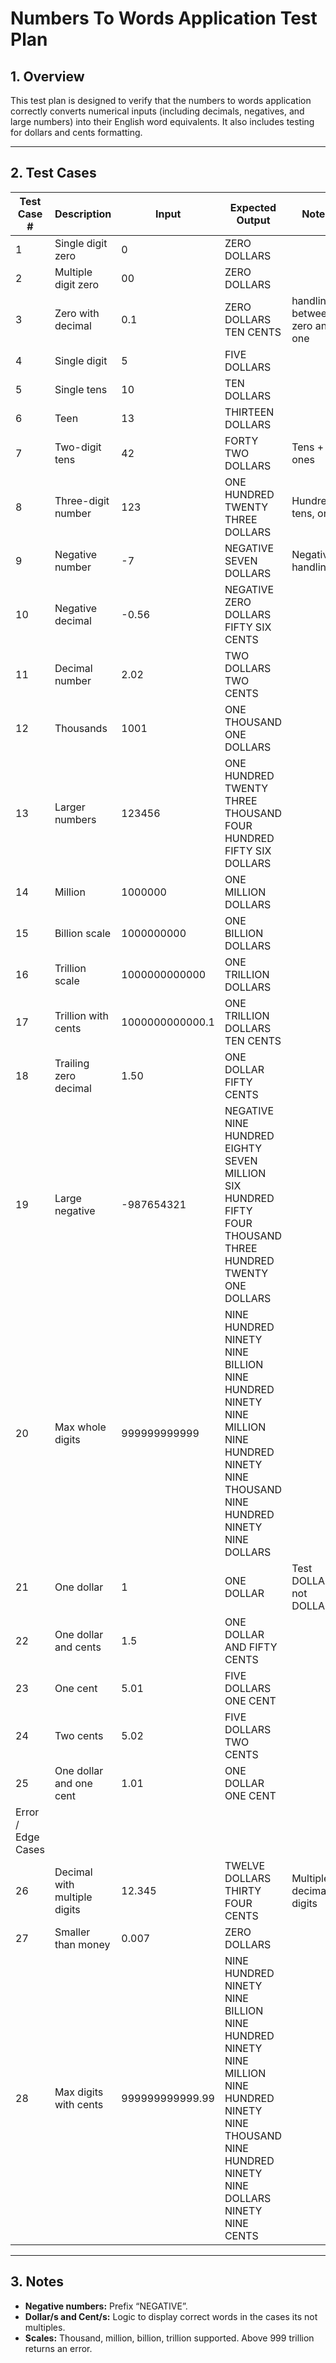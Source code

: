# Numbers To Words Application Test Plan

## 1. Overview
This test plan is designed to verify that the numbers to words application correctly converts numerical inputs (including decimals, negatives, and large numbers) into their English word equivalents. It also includes testing for dollars and cents formatting.

---

## 2. Test Cases

| Test Case # | Description | Input | Expected Output | Notes |
|-------------|-------------|-------|-----------------|-------|
| 1  | Single digit zero | 0 | ZERO DOLLARS   |  |
| 2  | Multiple digit zero | 00 | ZERO DOLLARS |  |
| 3  | Zero with decimal | 0.1 | ZERO DOLLARS TEN CENTS | handling between zero and one |
| 4  | Single digit | 5 | FIVE DOLLARS |  |
| 5  | Single tens  | 10 | TEN DOLLARS |  |
| 6  | Teen | 13 | THIRTEEN DOLLARS |  |
| 7  | Two-digit tens | 42 | FORTY TWO DOLLARS | Tens + ones |
| 8  | Three-digit number | 123 | ONE HUNDRED TWENTY THREE DOLLARS | Hundreds, tens, ones |
| 9  | Negative number | -7 | NEGATIVE SEVEN DOLLARS | Negative handling |
| 10 | Negative decimal | -0.56 | NEGATIVE ZERO DOLLARS FIFTY SIX CENTS |  |
| 11 | Decimal number | 2.02 | TWO DOLLARS TWO CENTS |  |
| 12 | Thousands | 1001 | ONE THOUSAND ONE DOLLARS |  |
| 13 | Larger numbers | 123456 | ONE HUNDRED TWENTY THREE THOUSAND FOUR HUNDRED FIFTY SIX DOLLARS |  |
| 14 | Million | 1000000 | ONE MILLION DOLLARS | |
| 15 | Billion scale | 1000000000 | ONE BILLION DOLLARS |  |
| 16 | Trillion scale | 1000000000000 | ONE TRILLION DOLLARS |  |
| 17 | Trillion with cents | 1000000000000.1 | ONE TRILLION DOLLARS TEN CENTS |  |
| 18 | Trailing zero decimal | 1.50 | ONE DOLLAR FIFTY CENTS |  |
| 19 | Large negative | -987654321 | NEGATIVE NINE HUNDRED EIGHTY SEVEN MILLION SIX HUNDRED FIFTY FOUR THOUSAND THREE HUNDRED TWENTY ONE DOLLARS |  |
| 20 | Max whole digits | 999999999999 | NINE HUNDRED NINETY NINE BILLION NINE HUNDRED NINETY NINE MILLION NINE HUNDRED NINETY NINE THOUSAND NINE HUNDRED NINETY NINE DOLLARS | |
| 21 | One dollar | 1 | ONE DOLLAR | Test DOLLAR not DOLLARS |
| 22 | One dollar and cents | 1.5 | ONE DOLLAR AND FIFTY CENTS |  |
| 23 | One cent | 5.01 | FIVE DOLLARS ONE CENT |  |
| 24 | Two cents | 5.02 | FIVE DOLLARS TWO CENTS | |
| 25 | One dollar and one cent | 1.01 | ONE DOLLAR ONE CENT | |
|Error / Edge Cases |  |  |  |  |
| 26  | Decimal with multiple digits | 12.345 | TWELVE DOLLARS THIRTY FOUR CENTS | Multiple decimal digits |
| 27 | Smaller than money | 0.007 | ZERO DOLLARS |  |
| 28 | Max digits with cents | 999999999999.99 | NINE HUNDRED NINETY NINE BILLION NINE HUNDRED NINETY NINE MILLION NINE HUNDRED NINETY NINE THOUSAND NINE HUNDRED NINETY NINE DOLLARS NINETY NINE CENTS |  |

---

## 3. Notes  
- **Negative numbers:** Prefix “NEGATIVE”.  
- **Dollar/s and Cent/s:** Logic to display correct words in the cases its not multiples.
- **Scales:** Thousand, million, billion, trillion supported. Above 999 trillion returns an error.

